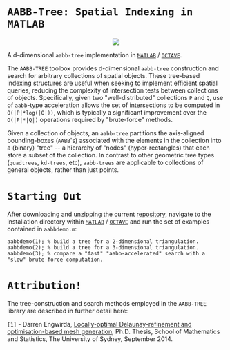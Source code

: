 # `AABB-Tree: Spatial Indexing in MATLAB`

<p align="center">
  <img src = "../master/test-data/aabbtree.jpg",width=200>
</p>

A d-dimensional `aabb-tree` implementation in <a href="http://www.mathworks.com">`MATLAB`</a> / <a href="https://www.gnu.org/software/octave">`OCTAVE`</a>.

The `AABB-TREE` toolbox provides d-dimensional `aabb-tree` construction and search for arbitrary collections of spatial objects. These tree-based indexing structures are useful when seeking to implement efficient spatial queries, reducing the complexity of intersection tests between collections of objects. Specifically, given two "well-distributed" collections `P` and `Q`, use of `aabb`-type acceleration allows the set of intersections to be computed in `O(|P|*log(|Q|))`, which is typically a significant improvement over the `O(|P|*|Q|)` operations required by "brute-force" methods. 

Given a collection of objects, an `aabb-tree` partitions the axis-aligned bounding-boxes (`AABB`'s) associated with the elements in the collection into a (binary) "tree" -- a hierarchy of "nodes" (hyper-rectangles) that each store a subset of the collection. In contrast to other geometric tree types (`quadtrees`, `kd-trees`, etc), `aabb-trees` are applicable to collections of general objects, rather than just points. 

# `Starting Out`

After downloading and unzipping the current <a href="https://github.com/dengwirda/aabb-tree/archive/master.zip">repository</a>, navigate to the installation directory within <a href="http://www.mathworks.com">`MATLAB`</a> / <a href="https://www.gnu.org/software/octave">`OCTAVE`</a> and run the set of examples contained in `aabbdemo.m`:
````
aabbdemo(1); % build a tree for a 2-dimensional triangulation.
aabbdemo(2); % build a tree for a 3-dimensional triangulation.
aabbdemo(3); % compare a "fast" "aabb-accelerated" search with a "slow" brute-force computation.
````
# `Attribution!`

The tree-construction and search methods employed in the `AABB-TREE` library are described in further detail here: 

`[1]` - Darren Engwirda, <a href="http://hdl.handle.net/2123/13148">Locally-optimal Delaunay-refinement and optimisation-based mesh generation</a>, Ph.D. Thesis, School of Mathematics and Statistics, The University of Sydney, September 2014.
